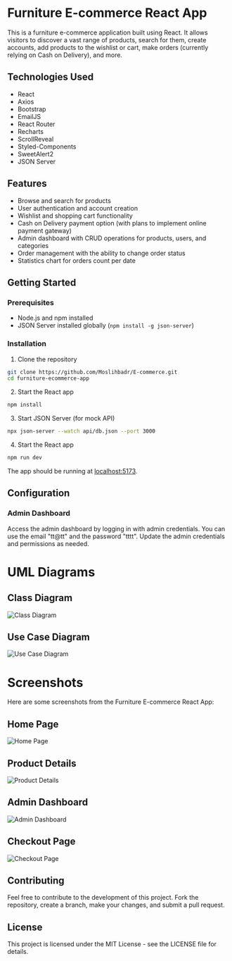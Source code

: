 # Furniture E-commerce React App

This is a furniture e-commerce application built using React. It allows visitors to discover a vast range of products, search for them, create accounts, add products to the wishlist or cart, make orders (currently relying on Cash on Delivery), and more.

## Technologies Used

- React
- Axios
- Bootstrap
- EmailJS
- React Router
- Recharts
- ScrollReveal
- Styled-Components
- SweetAlert2
- JSON Server

## Features

- Browse and search for products
- User authentication and account creation
- Wishlist and shopping cart functionality
- Cash on Delivery payment option (with plans to implement online payment gateway)
- Admin dashboard with CRUD operations for products, users, and categories
- Order management with the ability to change order status
- Statistics chart for orders count per date

## Getting Started

### Prerequisites

- Node.js and npm installed
- JSON Server installed globally (`npm install -g json-server`)

### Installation

1. Clone the repository
  ```bash
  git clone https://github.com/Moslihbadr/E-commerce.git
  cd furniture-ecommerce-app
  ```
2. Start the React app
  ```bash
  npm install
  ```
3. Start JSON Server (for mock API)
  ```bash
  npx json-server --watch api/db.json --port 3000
  ```
4. Start the React app
  ```bash
  npm run dev
  ```
The app should be running at [localhost:5173](http://localhost:5173/).

## Configuration

### Admin Dashboard
Access the admin dashboard by logging in with admin credentials. You can use the email "tt@tt" and the password "tttt". Update the admin credentials and permissions as needed.

# UML Diagrams

## Class Diagram

![Class Diagram](./diagrams/class.png)

## Use Case Diagram

![Use Case Diagram](./diagrams/usecase.png)

# Screenshots

Here are some screenshots from the Furniture E-commerce React App:

## Home Page

![Home Page](./screenshots/homePage.png)

## Product Details

![Product Details](./screenshots/productDetails.png)

## Admin Dashboard

![Admin Dashboard](./screenshots/adminDashboard.png)

## Checkout Page

![Checkout Page](./screenshots/checkoutPage.png)

## Contributing
Feel free to contribute to the development of this project. Fork the repository, create a branch, make your changes, and submit a pull request.

## License
This project is licensed under the MIT License - see the LICENSE file for details.
